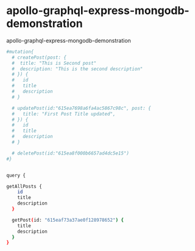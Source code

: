 # apollo-graphql-express-mongodb-demonstration
apollo-graphql-express-mongodb-demonstration

```bash
#mutation{
  # createPost(post: {
  #  title: "This is Second post"
  #  description: "This is the second description"
  # }) {
  #   id
  #   title
  #   description
  # }

  # updatePost(id:"615ea7698a6fa4ac5867c98c", post: {
  #   title: "First Post Title updated",
  # }) {
  #   id
  #   title
  #   description
  # }

  # deletePost(id:"615ea8f000b6657ad4dc5e15")
#}


query {

getAllPosts {
    id
    title
    description
  }

  getPost(id: "615eaf73a37ae0f128978652") {
    title
    description
  }
}

```
